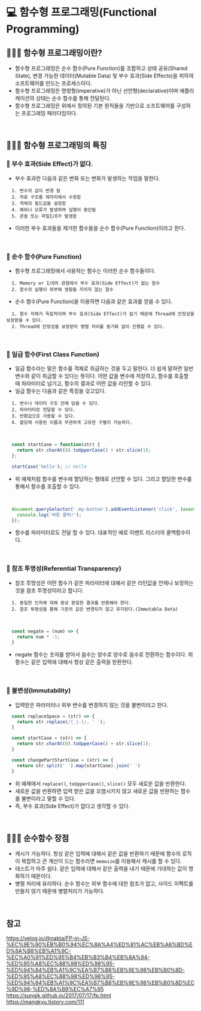 # 💻 함수형 프로그래밍(Functional Programming)
## 👨🏻‍💻 함수형 프로그래밍이란?
- 함수형 프로그래밍은 순수 함수(Pure Function)를 조합하고 상태 공유(Shared State), 변경 가능한 데이터(Mutable Data) 및 부수 효과(Side Effects)을 피하여 소프트웨어를 만드는 프로세스이다.
- 함수형 프로그래밍은 명령형(imperative)가 아닌 선언형(declarative)이며 애플리케이션의 상태는 순수 함수를 통해 전달된다.
- 함수형 프로그래밍은 위에서 정의된 기본 원칙들을 기반으로 소프트웨어를 구성하는 프로그래밍 패러다임이다.

<br />

## 👨🏻‍💻 함수형 프로그래밍의 특징
### 🏃 부수 효과(Side Effect)가 없다.
- 부수 효과란 다음과 같은 변화 또는 변화가 발생하는 작업을 말한다.
```
  1. 변수의 값이 변경 됨
  2. 자료 구조를 제자리에서 수정함
  3. 객체의 필드값을 설정함
  4. 예외나 오류가 발생하며 실행이 중단됨
  5. 콘솔 또는 파일I/O가 발생함
```
- 이러한 부수 효과들을 제거한 함수들을 순수 함수(Pure Function)이라고 한다.

<br />

### 🏃 순수 함수(Pure Function)
- 함수형 프로그래밍에서 사용하는 함수는 이러한 순수 함수들이다.
```
  1. Memory or I/O의 관점에서 부수 효과(Side Effect)가 없는 함수
  2. 함수의 실행이 외부에 영향을 끼치지 않는 함수
```
- 순수 함수(Pure Function)을 이용하면 다음과 같은 효과를 얻을 수 있다.
```
  1. 함수 자체가 독립적이며 부수 효과(Side Effect)가 없기 때문에 Thread에 안정성을 보장받을 수 있다.
  2. Thread에 안정성을 보장받아 병렬 처리를 동기화 없이 진행할 수 있다.
```

<br />

### 🏃 일급 함수(First Class Function)
- 일급 함수라는 말은 함수를 객체로 취급하는 것을 두고 말한다. 더 쉽게 말하면 일반 변수와 같이 취급할 수 있다는 뜻이다. 어떤 값을 변수에 저장하고, 함수를 호출할 때 파라미터로 넘기고, 함수의 결과로 어떤 값을 리턴할 수 있다.
- 일급 함수는 다음과 같은 특징을 갖고있다.
```
  1. 변수나 데이터 구조 안에 담을 수 있다.
  2. 파라미터로 전달할 수 있다.
  3. 반환값으로 사용할 수 있다.
  4. 할당에 사용된 이름과 무관하게 고유한 구별이 가능하다.
```

<br />

```js
  const startCase = function(str) {
    return str.charAt(0).toUpperCase() + str.slice(1);
  };

  startCase('hello'); // Hello
```
- 위 예제처럼 함수를 변수에 할당하는 형태로 선언할 수 있다. 그리고 할당한 변수를 통해서 함수를 호출할 수 있다.

<br />

```js
  document.querySelector('.my-button').addEventListener('click', (event) => {
    console.log('버튼 클릭!');
  });
```
- 함수를 파라미터로도 전달 할 수 있다. 대표적인 예로 이벤트 리스터의 콜백함수이다.

<br />

### 🏃 참조 투명성(Referential Transparency)
- 참조 투명성은 어떤 함수가 같은 파라미터에 대해서 같은 리턴값을 언제나 보장하는 것을 참조 투명성이라고 합니다.
```
  1. 동일한 인자에 대해 항상 동일한 결과를 반환해야 한다.
  2. 참조 투명성을 통해 기존의 값은 변경되지 않고 유지된다.(Immutable Data)
```

<br />

```js
  const negate = (num) => {
    return num * -1;
  }
```
- negate 함수는 숫자를 받아서 음수는 양수로 양수로 음수로 전환하는 함수이다. 위 함수는 같은 입력에 대해서 항상 같은 출력을 받환한다.

<br />

### 🏃 불변성(Immutability)
- 입력받은 파라미터나 외부 변수를 변경하지 않는 것을 불변이라고 한다.
```js
  const replaceSpace = (str) => {
    return str.replace(/(_|-)/, ' ');
  }

  const startCase = (str) => {
    return str.charAt(0).toUpperCase() + str.slice(1);
  }

  const changePartStartCase = (str) => {
    return str.split(' ').map(startCase).join(' ')
  }
```
- 위 예제에서 `replace()`, `toUpperCase()`, `slice()` 모두 새로운 값을 반환한다.
- 새로운 값을 반환하면 입력 받은 값을 오염시키지 않고 새로운 값을 반환하는 함수를 불변이라고 말할 수 있다.
- 즉, 부수 효과(Side Effect)가 없다고 생각할 수 있다.

<br />

## 👨🏻‍💻 순수함수 장점
- 캐시가 가능하다. 항상 같은 입력에 대해서 같은 값을 반환하기 때문에 함수의 로직이 복잡하고 큰 계산이 드는 함수라면 `memoize`를 이용해서 캐시를 할 수 있다.
- 테스트가 아주 쉽다. 같은 입력에 대해서 같은 출력을 내기 때문에 기대하는 값이 명확하기 때문이다.
- 병렬 처리에 유리하다. 순수 함수는 외부 함수에 대한 참조가 없고, 사이드 이펙트를 만들지 않기 때문에 병렬처리가 가능하다.

<br />

## 참고
https://velog.io/@nakta/FP-in-JS-%EC%9E%90%EB%B0%94%EC%8A%A4%ED%81%AC%EB%A6%BD%ED%8A%B8%EB%A1%9C-%EC%A0%91%ED%95%B4%EB%B3%B4%EB%8A%94-%ED%95%A8%EC%88%98%ED%98%95-%ED%94%84%EB%A1%9C%EA%B7%B8%EB%9E%98%EB%B0%8D-%ED%95%A8%EC%88%98%ED%98%95-%ED%94%84%EB%A1%9C%EA%B7%B8%EB%9E%98%EB%B0%8D%EC%9D%98-%ED%8A%B9%EC%A7%95 <br />
https://sungjk.github.io/2017/07/17/fp.html <br />
https://mangkyu.tistory.com/111 <br />